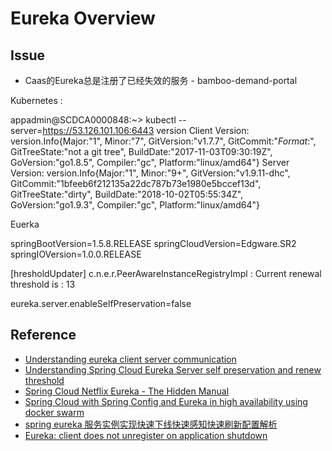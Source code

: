 # Eureka Overview

## Issue

* Caas的Eureka总是注册了已经失效的服务 - bamboo-demand-portal

Kubernetes : 

appadmin@SCDCA0000848:~> kubectl --server=https://53.126.101.106:6443 version
Client Version: version.Info{Major:"1", Minor:"7", GitVersion:"v1.7.7", GitCommit:"$Format:%H$", GitTreeState:"not a git tree", BuildDate:"2017-11-03T09:30:19Z", GoVersion:"go1.8.5", Compiler:"gc", Platform:"linux/amd64"}
Server Version: version.Info{Major:"1", Minor:"9+", GitVersion:"v1.9.11-dhc", GitCommit:"1bfeeb6f212135a22dc787b73e1980e5bccef13d", GitTreeState:"dirty", BuildDate:"2018-10-02T05:55:34Z", GoVersion:"go1.9.3", Compiler:"gc", Platform:"linux/amd64"}
 
Euerka

springBootVersion=1.5.8.RELEASE
springCloudVersion=Edgware.SR2
springIOVersion=1.0.0.RELEASE

[hresholdUpdater] c.n.e.r.PeerAwareInstanceRegistryImpl    : Current renewal threshold is : 13

eureka.server.enableSelfPreservation=false

## Reference

* [Understanding eureka client server communication](https://github.com/Netflix/eureka/wiki/Understanding-eureka-client-server-communication#about-instance-statuses)
* [Understanding Spring Cloud Eureka Server self preservation and renew threshold](https://stackoverflow.com/questions/33921557/understanding-spring-cloud-eureka-server-self-preservation-and-renew-threshold)
* [Spring Cloud Netflix Eureka - The Hidden Manual](https://blog.asarkar.org/technical/netflix-eureka/)
* [Spring Cloud with Spring Config and Eureka in high availability using docker swarm](http://pscode.rs/spring-cloud-with-spring-config-and-eureka-in-high-availability-using-docker-swarm/)
* [spring eureka 服务实例实现快速下线快速感知快速刷新配置解析](https://blog.csdn.net/zhxdick/article/details/78560993)
* [Eureka: client does not unregister on application shutdown](https://github.com/spring-cloud/spring-cloud-netflix/issues/2101)
